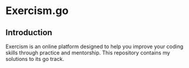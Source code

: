 # Exercism.go

## Introduction
Exercism is an online platform designed to help you improve your coding skills through practice and mentorship.
This repository contains my solutions to its go track.
